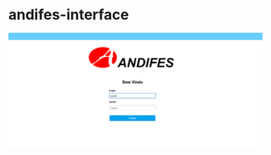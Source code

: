 # andifes-interface
![Tela-Inicial](https://github.com/Viniciusog/andifes-interface/blob/main/imgs/TelaInicialAndifes.png)
